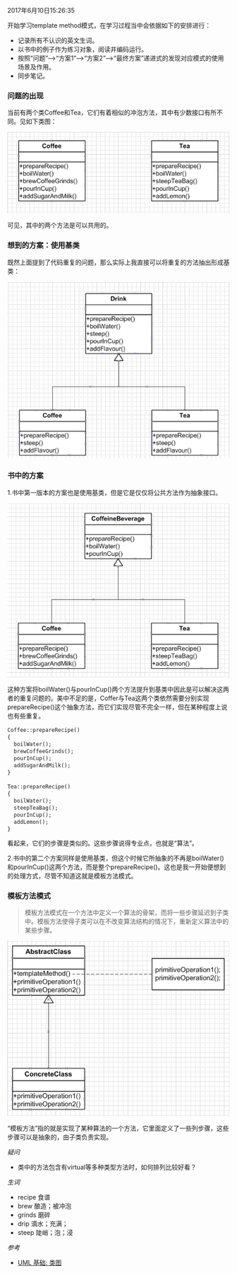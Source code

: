 2017年6月10日15:26:35

开始学习template method模式，在学习过程当中会依据如下的安排进行：

- 记录所有不认识的英文生词。
- 以书中的例子作为练习对象，阅读并编码运行。
- 按照“问题”-->“方案1”-->“方案2”-->“最终方案”递进式的发现对应模式的使用场景及作用。
- 同步笔记。

### 问题的出现

当前有两个类Coffee和Tea，它们有着相似的冲泡方法，其中有少数接口有所不同。见如下类图：

![](pic/question-class-uml.jpg)

可见，其中的两个方法是可以共用的。

### 想到的方案：使用基类

既然上面提到了代码重复的问题，那么实际上我直接可以将重复的方法抽出形成基类：

![](pic/my-class-uml.jpg)

### 书中的方案

1.书中第一版本的方案也是使用基类，但是它是仅仅将公共方法作为抽象接口。

![](pic/ex1-class-uml.jpg)

这种方案将boilWater()与pourInCup()两个方法提升到基类中因此是可以解决这两者的重复问题的。美中不足的是，Coffer与Tea这两个类依然需要分别实现prepareRecipe()这个抽象方法，而它们实现尽管不完全一样，但在某种程度上说也有些重复。

```
Coffee::prepareRecipe()
{
  boilWater();
  brewCoffeeGrinds();
  pourInCup();
  addSugarAndMilk();  
}

Tea::prepareRecipe()
{
  boilWater();
  steepTeaBag();
  pourInCup();
  addLemon();
}
```

看起来，它们的步骤是类似的。这些步骤说得专业点，也就是“算法”。


2.书中的第二个方案同样是使用基类，但这个时候它所抽象的不再是boilWater()和pourInCup()这两个方法，而是整个prepareRecipe()。这也是我一开始便想到的处理方式，尽管不知道这就是模板方法模式。

### 模板方法模式

> 模板方法模式在一个方法中定义一个算法的骨架，而将一些步骤延迟到子类中。模板方法使得子类可以在不改变算法结构的情况下，重新定义算法中的某些步骤。

![](pic/templatemethod-class-uml.jpg)

“模板方法”指的就是实现了某种算法的一个方法，它里面定义了一些列步骤，这些步骤可以是抽象的，由子类负责实现。

*疑问*
- 类中的方法包含有virtual等多种类型方法时，如何排列比较好看？


*生词*

- recipe 食谱
- brew 酿造；被冲泡
- grinds 磨碎
- drip 滴水；充满；
- steep 陡峭；泡；浸

*参考*

- [UML 基础: 类图](https://www.ibm.com/developerworks/cn/rational/rationaledge/content/feb05/bell/index.html)
